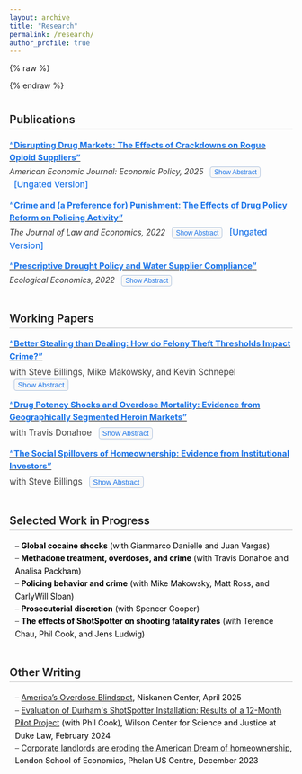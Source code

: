 ```yaml
---
layout: archive
title: "Research"
permalink: /research/
author_profile: true
---
```


{% raw %}
<style>
/* ======= GLOBAL STYLING ======= */

h2 {
  margin-top: 40px;
  border-bottom: 2px solid #ddd;
  padding-bottom: 4px;
  color: #222;
  font-size: 1.4em;
  font-weight: 600;
}

/* ======= ENTRY SPACING ======= */

.pub-entry, .wp-entry {
  margin-bottom: 20px;
  line-height: 1.55;
}

/* ======= TITLE & LINKS ======= */

.pub-entry a strong,
.wp-entry a strong {
  color: #1a73e8;
  font-size: 1.05em;
  text-decoration: none;
  transition: color 0.2s ease;
  quotes: "“" "”";
}

.pub-entry a strong::before,
.wp-entry a strong::before {
  content: open-quote;
}

.pub-entry a strong::after,
.wp-entry a strong::after {
  content: close-quote;
}

.pub-entry a strong:hover,
.wp-entry a strong:hover {
  color: #1257b0;
  text-decoration: underline;
}

/* ======= COAUTHORS & JOURNAL ======= */

.coauthors {
  margin-top: 4px;
  color: #444;
  font-size: 0.95rem;
}

.journal {
  margin-top: 2px;
  font-style: italic;
  color: #333;
}

/* ======= LINKS ======= */

.pub-links,
.pub-links a {
  color: #1a73e8;
  text-decoration: none;
  font-weight: 500;
  font-size: 0.95rem;
}

.pub-links a:hover {
  text-decoration: underline;
  color: #1257b0;
}

/* ======= BUTTON ======= */

.toggle-button {
  display: inline-block;
  margin-left: 6px;
  background: #f8f8f8;
  border: 1px solid #b0c4de;
  border-radius: 4px;
  color: #1a73e8;
  cursor: pointer;
  font-size: 0.85em;
  padding: 2px 6px;
}

.toggle-button:hover {
  background: #e8f0ff;
  border-color: #1a73e8;
}

/* ======= ABSTRACTS ======= */

.abstract {
  display: none;
  margin-top: 6px;
  color: #333;
  line-height: 1.55;
  max-width: 800px;
}

/* ======= LISTS ======= */

ul.dash-list {
  list-style: none;
  padding-left: 0;
  margin-left: 10px;
  line-height: 1.6;
  color: #000;
}

ul.dash-list li::before {
  content: "– ";
  color: #555;
}

section {
  margin-bottom: 45px;
}
</style>
{% endraw %}

<!-- ===================== -->
<!-- 💅 Compact Layout Tweaks -->
<!-- ===================== -->
<style>
/* Slightly tighter spacing between entries */
.pub-entry, .wp-entry {
  margin-bottom: 14px;
}

/* Spacing for inline buttons and links */
.coauthors .toggle-button,
.journal .toggle-button {
  margin-left: 8px;
}

.coauthors .pub-links,
.journal .pub-links {
  margin-left: 8px;
}

/* Ensure Ungated links are not italicized */
.pub-links {
  font-style: normal !important;
}
</style>

<!-- ===================== -->
<!--     PUBLICATIONS      -->
<!-- ===================== -->

<section>
<h2>Publications</h2>

<div class="pub-entry">
  <a href="https://www.aeaweb.org/articles?id=10.1257/pol.20230640" target="_blank">
    <strong>Disrupting Drug Markets: The Effects of Crackdowns on Rogue Opioid Suppliers</strong>
  </a>
  <div class="journal">
    <em>American Economic Journal: Economic Policy</em>, 2025
    <button class="toggle-button" onclick="toggleText('abstractdocs', this)">Show Abstract</button>
    <span class="pub-links">
      [<a href="https://papers.ssrn.com/sol3/papers.cfm?abstract_id=4266020" target="_blank">Ungated Version</a>]
    </span>
  </div>
  <div id="abstractdocs" class="abstract">
    This paper estimates the impacts of doctor crackdowns on the quantity demanded of prescription opioids, across-market substitution, and across-product substitution. Exploiting plausibly exogenous variation in the timing and location of administrative actions, I find that cracking down on a single doctor decreases county-level opioid dispensing by 10%. This decline persists across space and grows over time. Additionally, significant heroin substitution occurs, yet overall overdose mortality decreases. These results highlight a critical tradeoff policymakers should consider with targeted crackdowns: reductions in the flow of new users must be balanced against the harm that arises when existing users substitute to more dangerous drugs.
  </div>
</div>

<div class="pub-entry">
  <a href="https://www.journals.uchicago.edu/doi/10.1086/721292" target="_blank">
    <strong>Crime and (a Preference for) Punishment: The Effects of Drug Policy Reform on Policing Activity</strong>
  </a>
  <div class="journal">
    <em>The Journal of Law and Economics</em>, 2022
    <button class="toggle-button" onclick="toggleText('abstractdfsz', this)">Show Abstract</button>
    <span class="pub-links">
      [<a href="https://papers.ssrn.com/sol3/papers.cfm?abstract_id=3795758" target="_blank">Ungated Version</a>]
    </span>
  </div>
  <div id="abstractdfsz" class="abstract">
    Using geocoded crime data and a novel source of within-city variation in punishment severity, I find that in parts of a city where drug sale penalties were weakened, there is a 13% decrease in all drug arrests. There is no displacement of non-drug offenses. My results are consistent with police treating enforcement effort and punishment severity as complements. City-wide crime and drug use do not increase after the reform, suggesting that certain enforcement can be reduced without large public safety costs.
  </div>
</div>

<div class="pub-entry">
  <a href="https://www.sciencedirect.com/science/article/pii/S092180092200091X?dgcid=author" target="_blank">
    <strong>Prescriptive Drought Policy and Water Supplier Compliance</strong>
  </a>
  <div class="journal">
    <em>Ecological Economics</em>, 2022
    <button class="toggle-button" onclick="toggleText('abstractwater', this)">Show Abstract</button>
  </div>
  <div id="abstractwater" class="abstract">
    Governments often cannot use prices to induce water conservation, and the need to understand the impacts of alternate methods is growing due to increased variability in water resources. During the 2012–2016 drought in California, the state attempted to manage water use through a set of mandatory restrictions that assigned each of California's 412 largest urban water suppliers to one of nine conservation tiers. I find that even though significant statewide savings occurred, only half of all suppliers complied with their conservation target. Moreover, the increased savings were not caused by the tiered design of the mandate: suppliers that just missed a stricter conservation tier actually conserved more. Water use rebounded after the regulation was removed, implying that variable adjustments in demand contributed more to water use savings than fixed-cost investments.
  </div>
</div>

</section>

<!-- ===================== -->
<!--     WORKING PAPERS    -->
<!-- ===================== -->

<section>
<h2>Working Papers</h2>

<div class="wp-entry">
  <a href="https://papers.ssrn.com/sol3/papers.cfm?abstract_id=5169572" target="_blank">
    <strong>Better Stealing than Dealing: How do Felony Theft Thresholds Impact Crime?</strong>
  </a>
  <div class="coauthors">
    with Steve Billings, Mike Makowsky, and Kevin Schnepel
    <button class="toggle-button" onclick="toggleText('abstracttheft', this)">Show Abstract</button>
  </div>
  <div id="abstracttheft" class="abstract">
    From 2005 to 2019, forty US states increased the dollar value threshold delineating misdemeanor and felony theft, reducing the expected punishment for a subset of property crimes. Using an event study framework, we observe significant and growing increases in theft after a state reform is passed. We then show that reduced sanctions for theft have broader effects in the market for illegal activity. Consistent with a mechanism of substitution across income-generating crimes, we find decreases in both drug distribution crimes and the probability that a released offender previously convicted of drug distribution is reincarcerated for a new drug conviction.
  </div>
</div>

<div class="wp-entry">
  <a href="https://papers.ssrn.com/sol3/papers.cfm?abstract_id=5114929" target="_blank">
    <strong>Drug Potency Shocks and Overdose Mortality: Evidence from Geographically Segmented Heroin Markets</strong>
  </a>
  <div class="coauthors">
    with Travis Donahoe
    <button class="toggle-button" onclick="toggleText('abstracttakeover', this)">Show Abstract</button>
  </div>
  <div id="abstracttakeover" class="abstract">
    We provide the first causal evidence that geographically concentrated shocks to heroin potency drove recent surges in U.S. overdose mortality. Exploiting the fact that white powder heroin markets experienced greater purity variability and fentanyl adulteration beginning in 2012, while black tar markets did not, we compare subsequent mortality across commuting zones. Exposure to these shocks increased overdose death rates by 52% through 2019. These effects arose from heightened fatality risk among existing heroin users, highlighting the dangers of volatility in illicit drug supply and underscoring the central role of supply-side dynamics in shaping the recent trajectory of the overdose epidemic.
  </div>
</div>

<div class="wp-entry">
  <a href="https://papers.ssrn.com/sol3/papers.cfm?abstract_id=4649479" target="_blank">
    <strong>The Social Spillovers of Homeownership: Evidence from Institutional Investors</strong>
  </a>
  <div class="coauthors">
    with Steve Billings
    <button class="toggle-button" onclick="toggleText('abstracthomes', this)">Show Abstract</button>
  </div>
  <div id="abstracthomes" class="abstract">
    We provide novel evidence on the social spillovers of homeownership by exploiting the recent rise of institutional investors purchasing single-family homes and converting them into permanent rentals. Using a granular difference-in-differences design based on proximity to each investor-purchased property, we find that neighboring property values decline by 1% relative to those slightly farther away. This decline grows over time yet decays across space, and these same properties experience increases in crime and decreases in property maintenance and voter registration. Supplemental analysis suggests these externalities arise from both landlord practices and tenant composition.
  </div>
</div>

</section>

<!-- ===================== -->
<!--  WORK IN PROGRESS     -->
<!-- ===================== -->

<section>
<h2>Selected Work in Progress</h2>
<ul class="dash-list">
  <li><strong>Global cocaine shocks</strong> (with Gianmarco Danielle and Juan Vargas)</li>
  <li><strong>Methadone treatment, overdoses, and crime</strong> (with Travis Donahoe and Analisa Packham)</li>
  <li><strong>Policing behavior and crime</strong> (with Mike Makowsky, Matt Ross, and CarlyWill Sloan)</li>
  <li><strong>Prosecutorial discretion</strong> (with Spencer Cooper)</li>
  <li><strong>The effects of ShotSpotter on shooting fatality rates</strong> (with Terence Chau, Phil Cook, and Jens Ludwig)</li>
</ul>
</section>

<!-- ===================== -->
<!--    OTHER WRITING      -->
<!-- ===================== -->

<section>
<h2>Other Writing</h2>
<ul class="dash-list">
  <li><a href="https://www.niskanencenter.org/americas-overdose-blindspot/" target="_blank">America’s Overdose Blindspot</a>, Niskanen Center, April 2025</li>
  <li><a href="https://papers.ssrn.com/sol3/papers.cfm?abstract_id=4808698" target="_blank">Evaluation of Durham's ShotSpotter Installation: Results of a 12-Month Pilot Project</a> (with Phil Cook), Wilson Center for Science and Justice at Duke Law, February 2024</li>
  <li><a href="https://blogs.lse.ac.uk/usappblog/2023/12/18/corporate-landlords-are-eroding-the-american-dream-of-homeownership-especially-in-black-neighborhoods/" target="_blank">Corporate landlords are eroding the American Dream of homeownership</a>, London School of Economics, Phelan US Centre, December 2023</li>
</ul>
</section>

<script>
function toggleText(sectionId, button) {
  const section = document.getElementById(sectionId);
  if (section.style.display === "none" || section.style.display === "") {
    section.style.display = "block";
    button.textContent = "Hide Abstract";
  } else {
    section.style.display = "none";
    button.textContent = "Show Abstract";
  }
}
</script>
